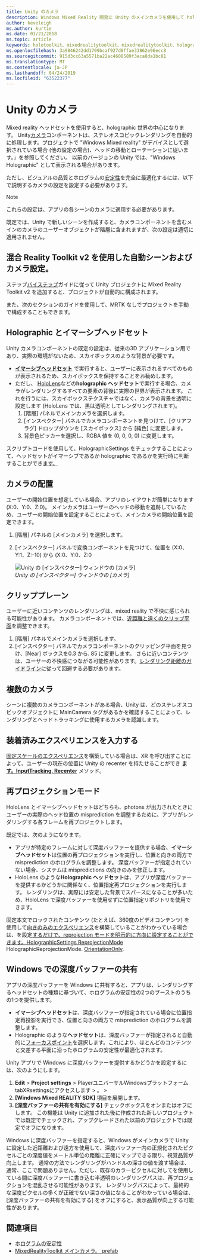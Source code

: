 ```yaml
---
title: Unity のカメラ
description: Windows Mixed Reality 開発に Unity のメインカメラを使用して holographic のレンダリングを実行する方法
author: keveleigh
ms.author: kurtie
ms.date: 03/21/2018
ms.topic: article
keywords: holotoolkit、mixedrealitytoolkit、mixedrealitytoolkit、holographic レンダリング、holographic、イマーシブ、フォーカスポイント、深度バッファー、方向専用、位置指定、不透明、透明、クリップ
ms.openlocfilehash: 3a9846242dd1709bcaf927d8ffae33862e96ecc8
ms.sourcegitcommit: 915d3cc63a5571ba22ac4608589f3eca8da1bc81
ms.translationtype: MT
ms.contentlocale: ja-JP
ms.lasthandoff: 04/24/2019
ms.locfileid: "63522377"
---
```

# <a name="camera-in-unity"></a>Unity のカメラ

Mixed reality ヘッドセットを使用すると、holographic 世界の中心になります。 Unity[カメラ](http://docs.unity3d.com/Manual/class-Camera.html)コンポーネントは、ステレオスコピックレンダリングを自動的に処理します。プロジェクトで "Windows Mixed reality" がデバイスとして選択されている場合 (他の設定の場合)、ヘッドの移動とローテーションに従います。」を参照してください。 以前のバージョンの Unity では、"Windows Holographic" として表示される場合があります。

ただし、ビジュアルの品質とホログラムの[安定性](hologram-stability.md)を完全に最適化するには、以下で説明するカメラの設定を設定する必要があります。

>[!NOTE]
>これらの設定は、アプリの各シーンのカメラに適用する必要があります。
>
>既定では、Unity で新しいシーンを作成すると、カメラコンポーネントを含むメインのカメラのユーザーオブジェクトが階層に含まれますが、次の設定は適切に適用されません。

## <a name="automatic-scene-and-camera-setup-with-mixed-reality-toolkit-v2"></a>混合 Reality Toolkit v2 を使用した自動シーンおよびカメラ設定。 

ステップ[バイステップ](https://microsoft.github.io/MixedRealityToolkit-Unity/Documentation/GettingStartedWithTheMRTK.html)ガイドに従って Unity プロジェクトに Mixed Reality Toolkit v2 を追加すると、プロジェクトが自動的に構成されます。

また、次のセクションのガイドを使用して、MRTK なしでプロジェクトを手動で構成することもできます。 

## <a name="holographic-vs-immersive-headsets"></a>Holographic とイマーシブヘッドセット

Unity カメラコンポーネントの既定の設定は、従来の3D アプリケーション用であり、実際の環境がないため、スカイボックスのような背景が必要です。
* **[イマーシブヘッドセット](immersive-headset-hardware-details.md)** で実行すると、ユーザーに表示されるすべてのものが表示されるため、スカイボックスを保持することをお勧めします。
* ただし、 [HoloLens](hololens-hardware-details.md)などの**holographic ヘッドセット**で実行する場合、カメラがレンダリングするすべての要素の背後に実際の世界が表示されます。 これを行うには、スカイボックステクスチャではなく、カメラの背景を透明に設定します (HoloLens では、黒は透明としてレンダリングされます)。
    1. [階層] パネルでメインカメラを選択します。
    2. [インスペクター] パネルでカメラコンポーネントを見つけて、[クリアフラグ] ドロップダウンを [スカイボックス] から [純色] に変更します。
    3. 背景色ピッカーを選択し、RGBA 値を (0, 0, 0, 0) に変更します。

スクリプトコードを使用して、HolographicSettings をチェックすることによって、ヘッドセットがイマーシブであるか holographic であるかを実行時に判断することができ[ます。](https://docs.unity3d.com/ScriptReference/XR.WSA.HolographicSettings.IsDisplayOpaque.html)


## <a name="positioning-the-camera"></a>カメラの配置

ユーザーの開始位置を想定している場合、アプリのレイアウトが簡単になります (X:0、Y:0、Z:0)。 メインカメラはユーザーのヘッドの移動を追跡しているため、ユーザーの開始位置を設定することによって、メインカメラの開始位置を設定できます。
1. [階層] パネルの [メインカメラ] を選択します。
2. [インスペクター] パネルで変換コンポーネントを見つけて、位置を (X:0、Y:1、Z:-10) から (X:0、Y:0、Z:0

   ![Unity の [インスペクター] ウィンドウの [カメラ]](images/maincamera-350px.png)<br>
   *Unity の [インスペクター] ウィンドウの [カメラ]*

## <a name="clip-planes"></a>クリッププレーン

ユーザーに近いコンテンツのレンダリングは、mixed reality で不快に感じられる可能性があります。 カメラコンポーネントでは、[近距離と遠くのクリップ平面](hologram-stability.md#hologram-render-distances)を調整できます。
1. [階層] パネルでメインカメラを選択します。
2. [インスペクター] パネルでカメラコンポーネントのクリッピング平面を見つけ、[Near] ボックスを0.3 から. 85 に変更します。 さらに近いコンテンツは、ユーザーの不快感につながる可能性があります。[レンダリング距離のガイドライン](hologram-stability.md#hologram-render-distances)に従って回避する必要があります。

## <a name="multiple-cameras"></a>複数のカメラ

シーンに複数のカメラコンポーネントがある場合、Unity は、どのステレオスコピックオブジェクトに MainCamera タグがあるかを確認することによって、レンダリングとヘッドトラッキングに使用するカメラを認識します。

## <a name="recentering-a-seated-experience"></a>装着済みエクスペリエンスを入力する

[固定スケールのエクスペリエンス](coordinate-systems.md)を構築している場合は、XR を呼び出すことによって、ユーザーの現在の位置に Unity の recenter を持たせることができ **[ます。InputTracking. Recenter](https://docs.unity3d.com/ScriptReference/XR.InputTracking.Recenter.html)** メソッド。

## <a name="reprojection-modes"></a>再プロジェクションモード

HoloLens とイマーシブヘッドセットはどちらも、photons が出力されたときにユーザーの実際のヘッド位置の misprediction を調整するために、アプリがレンダリングする各フレームを再プロジェクトします。

既定では、次のようになります。

* アプリが特定のフレームに対して深度バッファーを提供する場合、**イマーシブヘッドセット**は位置の再プロジェクションを実行し、位置と向きの両方で misprediction のホログラムを調整します。  深度バッファーが指定されていない場合、システムは mispredictions の向きのみを修正します。
* HoloLens のような**Holographic ヘッドセット**は、アプリが深度バッファーを提供するかどうかに関係なく、位置指定再プロジェクションを実行します。  レンダリングは、実際には安定した背景でスパースになることが多いため、HoloLens で深度バッファーを使用せずに位置指定リポジトリを使用できます。

固定本文でロックされたコンテンツ (たとえば、360度のビデオコンテンツ) を使用して[向きのみのエクスペリエンス](coordinate-systems-in-unity.md#building-an-orientation-only-or-seated-scale-experience)を構築していることがわかっている場合は、を設定[するだけで、reprojection モードを明示的に方向に設定することができます。HolographicSettings ReprojectionMode](https://docs.unity3d.com/ScriptReference/XR.WSA.HolographicSettings.ReprojectionMode.html) HolographicReprojectionMode. [OrientationOnly](https://docs.unity3d.com/ScriptReference/XR.WSA.HolographicSettings.HolographicReprojectionMode.html).

## <a name="sharing-your-depth-buffers-with-windows"></a>Windows での深度バッファーの共有

アプリの深度バッファーを Windows に共有すると、アプリは、レンダリングするヘッドセットの種類に基づいて、ホログラムの安定性の2つのブーストのうちの1つを提供します。
* **イマーシブヘッドセット**は、深度バッファーが指定されている場合に位置指定再投影を実行でき、位置と向きの両方で misprediction のホログラムを調整します。
* Holographic のような**ヘッドセット**は、深度バッファーが指定されると自動的に[フォーカスポイント](focus-point-in-unity.md)を選択します。これにより、ほとんどのコンテンツと交差する平面に沿ったホログラムの安定性が最適化されます。

Unity アプリで Windows に深度バッファーを提供するかどうかを設定するには、次のようにします。
1. **Edit** > **Project settings** > PlayerユニバーサルWindowsプラットフォームtabXRsettingsにアクセスします > 。 > 
2. **[Windows Mixed REALITY SDK]** 項目を展開します。
3. **[深度バッファーの共有を有効にする]** チェックボックスをオンまたはオフにします。  この機能は Unity に追加された後に作成された新しいプロジェクトでは既定でチェックされ、アップグレードされた以前のプロジェクトでは既定でオフになります。

Windows に深度バッファーを指定すると、Windows がメインカメラで Unity に設定した近距離および遠方を使用して、深度バッファー内の正規化されたピクセルごとの深度値をメートル単位の距離に正確にマップできる限り、視覚品質が向上します。  通常の方法でレンダリングがハンドルの深さの値を渡す場合は、通常、ここで問題ありません。ただし、既存のカラーピクセルに対してを使用している間に深度バッファーに書き込む半透明のレンダリングパスは、再プロジェクションを混乱させる可能性があります。  レンダリングパスによって、最終的な深度ピクセルの多くが正確でない深さの値になることがわかっている場合は、[深度バッファーの共有を有効にする] をオフにすると、表示品質が向上する可能性があります。


## <a name="see-also"></a>関連項目
* [ホログラムの安定性](hologram-stability.md)
* [MixedRealityToolkit メインカメラ。 prefab](https://github.com/Microsoft/MixedRealityToolkit-Unity/tree/htk_release/Assets/HoloToolkit/Input/Prefabs)
